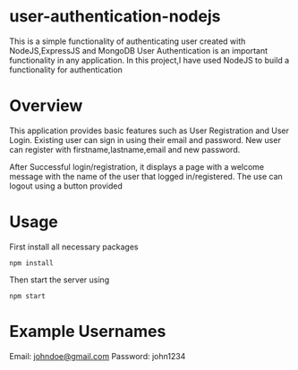 # user-authentication-nodejs
This is a simple functionality of authenticating user created with NodeJS,ExpressJS and MongoDB
User Authentication is an important functionality in any application. In this project,I have used NodeJS to build a functionality for authentication

# Overview
This application provides basic features such as User Registration and User Login. Existing user can sign in using their email and password. New user can register with firstname,lastname,email and new password.

After Successful login/registration, it displays a page with a welcome message with the name of the user that logged in/registered. The use can logout using a button provided

# Usage
First install all necessary packages
```
npm install
```
Then start the server using
```
npm start
```

# Example Usernames
Email: johndoe@gmail.com
Password: john1234
